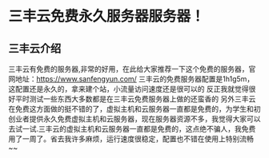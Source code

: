 ﻿# 三丰云免费永久服务器服务器！

## 三丰云介绍


三丰云有免费的服务器,非常的好用，在此给大家推荐一下这个免费的服务器，官网地址：https://www.sanfengyun.com/
三丰云的免费服务器配置是1h1g5m，这配置还是永久的，拿来建个站，小流量访问速度还是很可以的
反正我就觉得很好平时测试一些东西大多数都是在三丰云免费服务器上做的还蛮香的
另外三丰云在免费这方面做的挺不错的了，虚拟主机和云服务器一直都是免费的，为学生和初创业者提供永久免费虚拟主机和云服务器，现在服务器资源不多，我觉得大家可以去试一试.三丰云的虚拟主机和云服务器一直都是免费的，这点绝不骗人，我免费用了一周了。省去我许多麻烦，运行速度很稳定，配置也不错在使用上特别流畅~~

